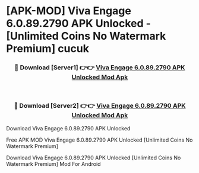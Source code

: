 # [APK-MOD] Viva Engage 6.0.89.2790 APK Unlocked - [Unlimited Coins No Watermark Premium] cucuk



<div align="center">
<h3>🔴 Download [Server1] 👉👉 <a href="https://momento.my/?title=Viva_Engage_6.0.89.2790_APK_Unlocked">Viva Engage 6.0.89.2790 APK Unlocked Mod Apk</a></h3><br>

<h3>🔴 Download [Server2] 👉👉 <a href="https://momento.my/?title=Viva_Engage_6.0.89.2790_APK_Unlocked">Viva Engage 6.0.89.2790 APK Unlocked Mod Apk</a></h3>
</div>



Download Viva Engage 6.0.89.2790 APK Unlocked 

Free APK MOD Viva Engage 6.0.89.2790 APK Unlocked [Unlimited Coins No Watermark Premium]

Download Viva Engage 6.0.89.2790 APK Unlocked [Unlimited Coins No Watermark Premium] Mod For Android
